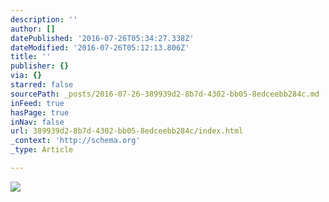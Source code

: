 ```yaml
---
description: ''
author: []
datePublished: '2016-07-26T05:34:27.338Z'
dateModified: '2016-07-26T05:12:13.806Z'
title: ''
publisher: {}
via: {}
starred: false
sourcePath: _posts/2016-07-26-389939d2-8b7d-4302-bb05-8edceebb284c.md
inFeed: true
hasPage: true
inNav: false
url: 389939d2-8b7d-4302-bb05-8edceebb284c/index.html
_context: 'http://schema.org'
_type: Article

---
```

![](https://the-grid-user-content.s3-us-west-2.amazonaws.com/dff41b65-0c8e-4cc9-b8e7-08837935bbd8.jpg)